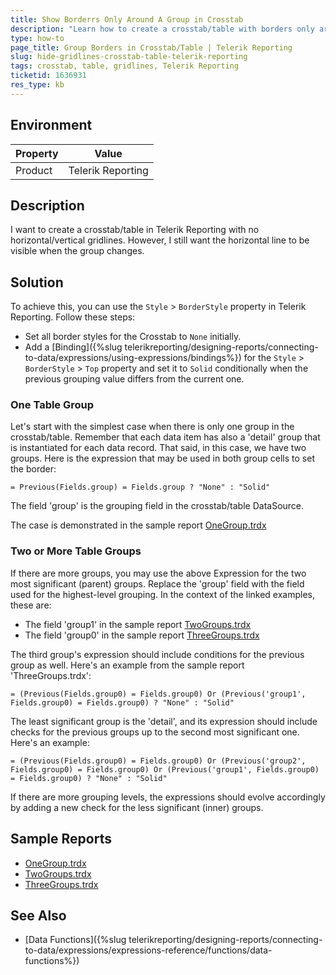 ```yaml
---
title: Show Borderrs Only Around A Group in Crosstab
description: "Learn how to create a crosstab/table with borders only around the major group in Telerik Reporting."
type: how-to
page_title: Group Borders in Crosstab/Table | Telerik Reporting
slug: hide-gridlines-crosstab-table-telerik-reporting
tags: crosstab, table, gridlines, Telerik Reporting
ticketid: 1636931
res_type: kb
---
```


## Environment

| Property | Value |
|----------|-------|
| Product  | Telerik Reporting |

## Description

I want to create a crosstab/table in Telerik Reporting with no horizontal/vertical gridlines. However, I still want the horizontal line to be visible when the group changes.

## Solution

To achieve this, you can use the `Style` > `BorderStyle` property in Telerik Reporting. Follow these steps:

* Set all border styles for the Crosstab to `None` initially.
* Add a [Binding]({%slug telerikreporting/designing-reports/connecting-to-data/expressions/using-expressions/bindings%}) for the `Style` > `BorderStyle` > `Top` property and set it to `Solid` conditionally when the previous grouping value differs from the current one.

### One Table Group

Let's start with the simplest case when there is only one group in the crosstab/table. Remember that each data item has also a 'detail' group that is instantiated for each data record. That said, in this case, we have two groups. Here is the expression that may be used in both group cells to set the border:

````Expression
= Previous(Fields.group) = Fields.group ? "None" : "Solid"
````

The field 'group' is the grouping field in the crosstab/table DataSource.

The case is demonstrated in the sample report [OneGroup.trdx](https://github.com/telerik/reporting-samples/blob/master/Sample%20Reports/TableGroupBorders/OneGroup.trdx)

### Two or More Table Groups

If there are more groups, you may use the above Expression for the two most significant (parent) groups. Replace the 'group' field with the field used for the highest-level grouping. In the context of the linked examples, these are:

* The field 'group1' in the sample report [TwoGroups.trdx](https://github.com/telerik/reporting-samples/blob/master/Sample%20Reports/TableGroupBorders/TwoGroups.trdx)
* The field 'group0' in the sample report [ThreeGroups.trdx](https://github.com/telerik/reporting-samples/blob/master/Sample%20Reports/TableGroupBorders/ThreeGroups.trdx)

The third group's expression should include conditions for the previous group as well. Here's an example from the sample report 'ThreeGroups.trdx':

````Expression
= (Previous(Fields.group0) = Fields.group0) Or (Previous('group1', Fields.group0) = Fields.group0) ? "None" : "Solid"
````

The least significant group is the 'detail', and its expression should include checks for the previous groups up to the second most significant one. Here's an example:

````Expression
= (Previous(Fields.group0) = Fields.group0) Or (Previous('group2', Fields.group0) = Fields.group0) Or (Previous('group1', Fields.group0) = Fields.group0) ? "None" : "Solid"
````

If there are more grouping levels, the expressions should evolve accordingly by adding a new check for the less significant (inner) groups.

## Sample Reports

* [OneGroup.trdx](https://github.com/telerik/reporting-samples/blob/master/Sample%20Reports/TableGroupBorders/OneGroup.trdx)
* [TwoGroups.trdx](https://github.com/telerik/reporting-samples/blob/master/Sample%20Reports/TableGroupBorders/TwoGroups.trdx)
* [ThreeGroups.trdx](https://github.com/telerik/reporting-samples/blob/master/Sample%20Reports/TableGroupBorders/ThreeGroups.trdx)

## See Also

* [Data Functions]({%slug telerikreporting/designing-reports/connecting-to-data/expressions/expressions-reference/functions/data-functions%})
